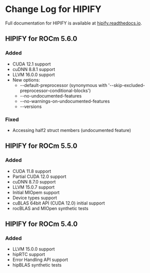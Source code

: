# Change Log for HIPIFY

Full documentation for HIPIFY is available at [hipify.readthedocs.io](https://hipify.readthedocs.io/en/latest/).

## HIPIFY for ROCm 5.6.0
### Added
- CUDA 12.1 support
- cuDNN 8.8.1 support
- LLVM 16.0.0 support
- New options:
  - --default-preprocessor (synonymous with '--skip-excluded-preprocessor-conditional-blocks')
  - --no-undocumented-features
  - --no-warnings-on-undocumented-features
  - --versions
  
### Fixed
- Accessing half2 struct members (undocumented feature)

## HIPIFY for ROCm 5.5.0
### Added
- CUDA 11.8 support
- Partial CUDA 12.0 support
- cuDNN 8.7.0 support
- LLVM 15.0.7 support
- Initial MIOpem support
- Device types support
- cuBLAS 64bit API (CUDA 12.0) initial support
- rocBLAS and MIOpen synthetic tests

## HIPIFY for ROCm 5.4.0
### Added
- LLVM 15.0.0 support
- hipRTC support
- Error Handling API support
- hipBLAS synthetic tests
